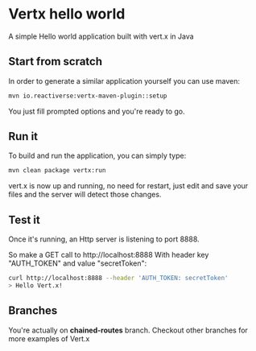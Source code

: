 # Vertx hello world

A simple Hello world application built with vert.x in Java

## Start from scratch

In order to generate a similar application yourself you can use maven:

```bash
mvn io.reactiverse:vertx-maven-plugin::setup
```

You just fill prompted options and you're ready to go.

## Run it

To build and run the application, you can simply type:

```bash
mvn clean package vertx:run
```

vert.x is now up and running, no need for restart, just edit and save your files and the server will detect those changes.

## Test it

Once it's running, an Http server is listening to port 8888.

So make a GET call to http://localhost:8888 With header key "AUTH_TOKEN" and value "secretToken":

```bash
curl http://localhost:8888 --header 'AUTH_TOKEN: secretToken'
> Hello Vert.x!
```

## Branches

You're actually on **chained-routes** branch. Checkout other branches for more examples of Vert.x
